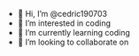 - 👋 Hi, I’m @cedric190703
- 👀 I’m interested in coding
- 🌱 I’m currently learning coding
- 💞️ I’m looking to collaborate on

<!---
cedric190703/cedric190703 is a ✨ special ✨ repository because its `README.md` (this file) appears on your GitHub profile.
You can click the Preview link to take a look at your changes.
--->

